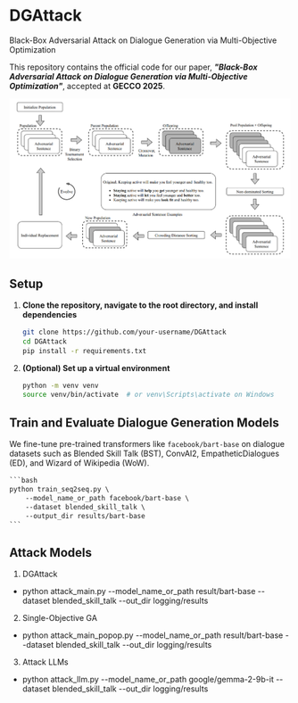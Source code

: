 # DGAttack
Black-Box Adversarial Attack on Dialogue Generation via Multi-Objective Optimization

This repository contains the official code for our paper, _**"Black-Box Adversarial Attack on Dialogue Generation via Multi-Objective Optimization"**_, accepted at **GECCO 2025**.

![overview](img/overview.png) <!-- Replace with your actual image path -->

## Setup

1. **Clone the repository, navigate to the root directory, and install dependencies**
    ```bash
    git clone https://github.com/your-username/DGAttack
    cd DGAttack
    pip install -r requirements.txt
    ```

2. **(Optional) Set up a virtual environment**
    ```bash
    python -m venv venv
    source venv/bin/activate  # or venv\Scripts\activate on Windows
    ```


##  Train and Evaluate Dialogue Generation Models

We fine-tune pre-trained transformers like `facebook/bart-base` on dialogue datasets such as Blended Skill Talk (BST), ConvAI2, EmpatheticDialogues (ED), and Wizard of Wikipedia (WoW).

    ```bash
    python train_seq2seq.py \
        --model_name_or_path facebook/bart-base \
        --dataset blended_skill_talk \
        --output_dir results/bart-base
    ```
## Attack Models

1. DGAttack
- python attack_main.py  --model_name_or_path result/bart-base  --dataset blended_skill_talk  --out_dir logging/results 

2. Single-Objective GA

- python attack_main_popop.py  --model_name_or_path result/bart-base  --dataset blended_skill_talk  --out_dir logging/results 

3. Attack LLMs
- python attack_llm.py  --model_name_or_path google/gemma-2-9b-it  --dataset blended_skill_talk --out_dir logging/results 